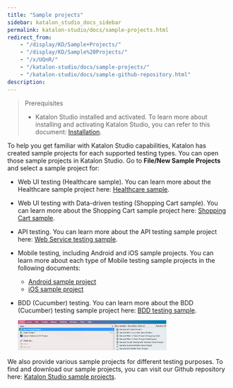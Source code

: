 ```yaml
---
title: "Sample projects" 
sidebar: katalon_studio_docs_sidebar
permalink: katalon-studio/docs/sample-projects.html 
redirect_from:
    - "/display/KD/Sample+Projects/"
    - "/display/KD/Sample%20Projects/"
    - "/x/UQnR/"
    - "/katalon-studio/docs/sample-projects/"
    - "/katalon-studio/docs/sample-github-repository.html"
description: 
---
```


> Prerequisites
> * Katalon Studio installed and activated. To learn more about installing and activating Katalon Studio, you can refer to this document: [Installation](https://docs.katalon.com/katalon-studio/docs/getting-started.html).


To help you get familiar with Katalon Studio capabilities, Katalon has created sample projects for each supported testing types. You can open those sample projects in Katalon Studio. Go to **File/New Sample Projects** and select a sample project for:

- Web UI testing (Healthcare sample). You can learn more about the Healthcare sample project here: [Healthcare sample](https://docs.katalon.com/katalon-studio/docs/health-care-prj.html).
- Web UI testing with Data-driven testing (Shopping Cart sample). You can learn more about the Shopping Cart sample project here: [Shopping Cart sample](https://docs.katalon.com/katalon-studio/docs/shopping-cart-prj.html).
- API testing. You can learn more about the API testing sample project here: [Web Service testing sample](https://docs.katalon.com/katalon-studio/docs/web-service-samples.html).
- Mobile testing, including Android and iOS sample projects. You can learn more about each type of Mobile testing sample projects in the following documents: 
    - [Android sample project](https://docs.katalon.com/katalon-studio/docs/android-sample-prj.html)
    - [iOS sample project](https://docs.katalon.com/katalon-studio/docs/ios-sample-prj.html)
- BDD (Cucumber) testing. You can learn more about the BDD (Cucumber) testing sample project here: [BDD testing sample](https://docs.katalon.com/katalon-studio/docs/bdd-samples.html).


    <img src="https://github.com/katalon-studio/docs-images/raw/master/katalon-studio/docs/sample-projects/KS-SAMPLES-Open-sample-project-in-KS.png" width="70%" alt="Open sample projects in Katalon Studio">


We also provide various sample projects for different testing purposes. To find and download our sample projects, you can visit our Github repository here: [Katalon Studio sample projects](https://github.com/katalon-studio-samples). 

